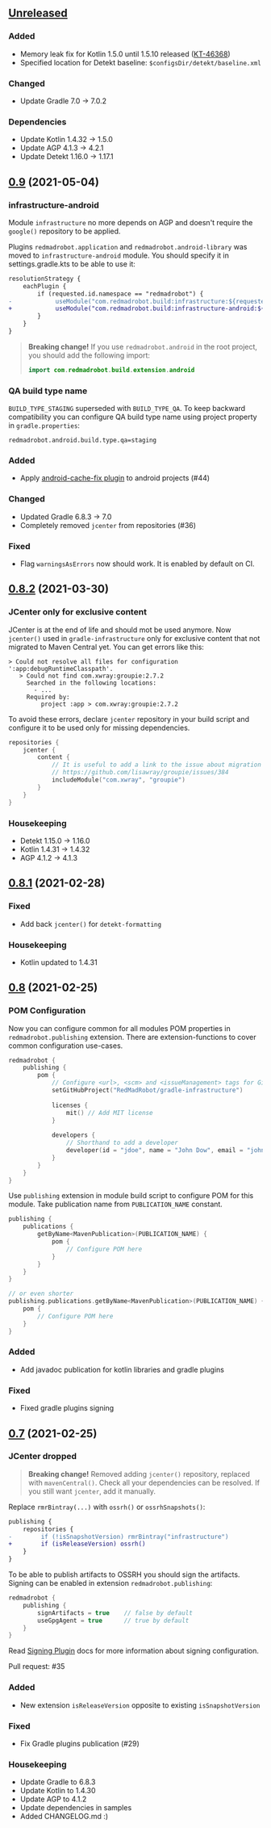 ## [Unreleased]

### Added

- Memory leak fix for Kotlin 1.5.0 until 1.5.10 released ([KT-46368](https://youtrack.jetbrains.com/issue/KT-46368))
- Specified location for Detekt baseline: `$configsDir/detekt/baseline.xml`

### Changed

- Update Gradle 7.0 -> 7.0.2

### Dependencies

- Update Kotlin 1.4.32 -> 1.5.0
- Update AGP 4.1.3 -> 4.2.1
- Update Detekt 1.16.0 -> 1.17.1

## [0.9] (2021-05-04)

### infrastructure-android

Module `infrastructure` no more depends on AGP and doesn't require the `google()` repository to be applied.

Plugins `redmadrobot.application` and `redmadrobot.android-library` was moved to `infrastructure-android` module. 
You should specify it in settings.gradle.kts to be able to use it:

```diff
resolutionStrategy {
    eachPlugin {
        if (requested.id.namespace == "redmadrobot") {
-            useModule("com.redmadrobot.build:infrastructure:${requested.version}")
+            useModule("com.redmadrobot.build:infrastructure-android:${requested.version}")
        }
    }
}
```

> **Breaking change!**
> If you use `redmadrobot.android` in the root project, you should add the following import:
>
> ```kotlin
> import com.redmadrobot.build.extension.android
> ```

### QA build type name

`BUILD_TYPE_STAGING` superseded with `BUILD_TYPE_QA`.
To keep backward compatibility you can configure QA build type name using project property in `gradle.properties`:

```properties
redmadrobot.android.build.type.qa=staging
```

### Added

- Apply [android-cache-fix plugin](https://github.com/gradle/android-cache-fix-gradle-plugin) to android projects (#44)

### Changed

- Updated Gradle 6.8.3 -> 7.0
- Completely removed `jcenter` from repositories (#36)

### Fixed

- Flag `warningsAsErrors` now should work.
  It is enabled by default on CI.

## [0.8.2] (2021-03-30)

### JCenter only for exclusive content

JCenter is at the end of life and should mot be used anymore.
Now `jcenter()` used in `gradle-infrastructure` only for exclusive content that not migrated to Maven Central yet.
You can get errors like this:

```
> Could not resolve all files for configuration ':app:debugRuntimeClasspath'.
   > Could not find com.xwray:groupie:2.7.2
     Searched in the following locations:
       - ...
     Required by:
         project :app > com.xwray:groupie:2.7.2
```

To avoid these errors, declare `jcenter` repository in your build script and configure it to be used only for missing dependencies.

```kotlin
repositories {
    jcenter {
        content {
            // It is useful to add a link to the issue about migration from JCenter
            // https://github.com/lisawray/groupie/issues/384
            includeModule("com.xwray", "groupie")
        }
    }
}
```

### Housekeeping

- Detekt 1.15.0 -> 1.16.0
- Kotlin 1.4.31 -> 1.4.32
- AGP 4.1.2 -> 4.1.3

## [0.8.1] (2021-02-28)

### Fixed

- Add back `jcenter()` for `detekt-formatting`

### Housekeeping

- Kotlin updated to 1.4.31

## [0.8] (2021-02-25)

### POM Configuration

Now you can configure common for all modules POM properties in `redmadrobot.publishing` extension.
There are extension-functions to cover common configuration use-cases.

```kotlin
redmadrobot {
    publishing {
        pom {
            // Configure <url>, <scm> and <issueManagement> tags for GitHub project by it's name
            setGitHubProject("RedMadRobot/gradle-infrastructure")
            
            licenses { 
                mit() // Add MIT license
            }
            
            developers {
                // Shorthand to add a developer
                developer(id = "jdoe", name = "John Dow", email = "john@doe.com")
            }
        }
    }
}
```

Use `publishing` extension in module build script to configure POM for this module.
Take publication name from `PUBLICATION_NAME` constant.

```kotlin
publishing {
    publications {
        getByName<MavenPublication>(PUBLICATION_NAME) {
            pom {
                // Configure POM here
            }
        }
    }
}

// or even shorter
publishing.publications.getByName<MavenPublication>(PUBLICATION_NAME) {
    pom {
        // Configure POM here
    }
}
```

### Added

- Add javadoc publication for kotlin libraries and gradle plugins

### Fixed

- Fixed gradle plugins signing

## [0.7] (2021-02-25)

### JCenter dropped

> **Breaking change!** Removed adding `jcenter()` repository, replaced with `mavenCentral()`.
> Check all your dependencies can be resolved. If you still want `jcenter`, add it manually. 

Replace `rmrBintray(...)` with `ossrh()` or `ossrhSnapshots()`:
```diff
publishing {
    repositories {
-        if (!isSnapshotVersion) rmrBintray("infrastructure")
+        if (isReleaseVersion) ossrh()
    }
}
```

To be able to publish artifacts to OSSRH you should sign the artifacts.
Signing can be enabled in extension `redmadrobot.publishing`:

```kotlin
redmadrobot {
    publishing {
        signArtifacts = true    // false by default
        useGpgAgent = true      // true by default
    }
}
```

Read [Signing Plugin](https://docs.gradle.org/current/userguide/signing_plugin.html#signing_plugin) docs for more information about signing configuration.

Pull request: #35

### Added

- New extension `isReleaseVersion` opposite to existing `isSnapshotVersion`

### Fixed

- Fix Gradle plugins publication (#29)

### Housekeeping

- Update Gradle to 6.8.3
- Update Kotlin to 1.4.30
- Update AGP to 4.1.2
- Update dependencies in samples
- Added CHANGELOG.md :)

[unreleased]: https://github.com/RedMadRobot/gradle-infrastructure/compare/v0.9...main
[0.9]: https://github.com/RedMadRobot/gradle-infrastructure/compare/v0.8.2...v0.9
[0.8.2]: https://github.com/RedMadRobot/gradle-infrastructure/compare/v0.8.1..v0.8.2
[0.8.1]: https://github.com/RedMadRobot/gradle-infrastructure/compare/v0.8...v0.8.1
[0.8]: https://github.com/RedMadRobot/gradle-infrastructure/compare/v0.7...v0.8
[0.7]: https://github.com/RedMadRobot/gradle-infrastructure/compare/v0.6...v0.7

